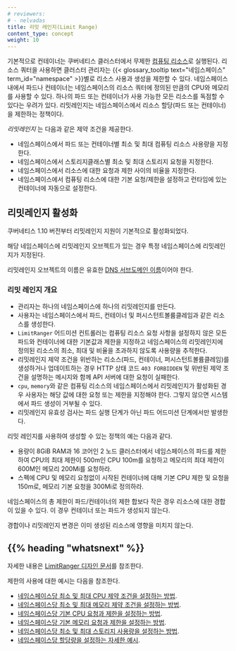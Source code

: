```yaml
---
# reviewers:
# - nelvadas
title: 리밋 레인지(Limit Range)
content_type: concept
weight: 10
---
```


<!-- overview -->

기본적으로 컨테이너는 쿠버네티스 클러스터에서 무제한 [컴퓨팅 리소스](/ko/docs/concepts/configuration/manage-resources-containers/)로 실행된다.
리소스 쿼터을 사용하면 클러스터 관리자는 {{< glossary_tooltip text="네임스페이스" term_id="namespace" >}}별로 리소스 사용과 생성을 제한할 수 있다.
네임스페이스 내에서 파드나 컨테이너는 네임스페이스의 리소스 쿼터에 정의된 만큼의 CPU와 메모리를 사용할 수 있다. 하나의 파드 또는 컨테이너가 사용 가능한 모든 리소스를 독점할 수 있다는 우려가 있다. 리밋레인지는 네임스페이스에서 리소스 할당(파드 또는 컨테이너)을 제한하는 정책이다.

<!-- body -->

_리밋레인지_ 는 다음과 같은 제약 조건을 제공한다.

- 네임스페이스에서 파드 또는 컨테이너별 최소 및 최대 컴퓨팅 리소스 사용량을 지정한다.
- 네임스페이스에서 스토리지클래스별 최소 및 최대 스토리지 요청을 지정한다.
- 네임스페이스에서 리소스에 대한 요청과 제한 사이의 비율을 지정한다.
- 네임스페이스에서 컴퓨팅 리소스에 대한 기본 요청/제한을 설정하고 런타임에 있는 컨테이너에 자동으로 설정한다.

## 리밋레인지 활성화

쿠버네티스 1.10 버전부터 리밋레인지 지원이 기본적으로 활성화되었다.

해당 네임스페이스에 리밋레인지 오브젝트가 있는 경우
특정 네임스페이스에 리밋레인지가 지정된다.

리밋레인지 오브젝트의 이름은 유효한
[DNS 서브도메인 이름](/ko/docs/concepts/overview/working-with-objects/names/#dns-서브도메인-이름)이어야 한다.

### 리밋 레인지 개요

- 관리자는 하나의 네임스페이스에 하나의 리밋레인지를 만든다.
- 사용자는 네임스페이스에서 파드, 컨테이너 및 퍼시스턴트볼륨클레임과 같은 리소스를 생성한다.
- `LimitRanger` 어드미션 컨트롤러는 컴퓨팅 리소스 요청 사항을 설정하지 않은 모든 파드와 컨테이너에 대한 기본값과 제한을 지정하고 네임스페이스의 리밋레인지에 정의된 리소스의 최소, 최대 및 비율을 초과하지 않도록 사용량을 추적한다.
- 리밋레인지 제약 조건을 위반하는 리소스(파드, 컨테이너, 퍼시스턴트볼륨클레임)를 생성하거나 업데이트하는 경우 HTTP 상태 코드 `403 FORBIDDEN` 및 위반된 제약 조건을 설명하는 메시지와 함께 API 서버에 대한 요청이 실패한다.
- `cpu`, `memory`와 같은 컴퓨팅 리소스의 네임스페이스에서 리밋레인지가 활성화된 경우 사용자는 해당 값에
  대한 요청 또는 제한을 지정해야 한다. 그렇지 않으면 시스템에서 파드 생성이 거부될 수 있다.
- 리밋레인지 유효성 검사는 파드 실행 단계가 아닌 파드 어드미션 단계에서만 발생한다.

리밋 레인지를 사용하여 생성할 수 있는 정책의 예는 다음과 같다.

- 용량이 8GiB RAM과 16 코어인 2 노드 클러스터에서 네임스페이스의 파드를 제한하여 CPU의 최대 제한이 500m인 CPU 100m를 요청하고 메모리의 최대 제한이 600M인 메모리 200Mi를 요청하라.
- 스펙에 CPU 및 메모리 요청없이 시작된 컨테이너에 대해 기본 CPU 제한 및 요청을 150m로, 메모리 기본 요청을 300Mi로 정의하라.

네임스페이스의 총 제한이 파드/컨테이너의 제한 합보다 작은 경우 리소스에 대한 경합이 있을 수 있다.
이 경우 컨테이너 또는 파드가 생성되지 않는다.

경합이나 리밋레인지 변경은 이미 생성된 리소스에 영향을 미치지 않는다.

## {{% heading "whatsnext" %}}

자세한 내용은 [LimitRanger 디자인 문서](https://git.k8s.io/design-proposals-archive/resource-management/admission_control_limit_range.md)를 참조한다.

제한의 사용에 대한 예시는 다음을 참조한다.

- [네임스페이스당 최소 및 최대 CPU 제약 조건을 설정하는 방법](/ko/docs/tasks/administer-cluster/manage-resources/cpu-constraint-namespace/).
- [네임스페이스당 최소 및 최대 메모리 제약 조건을 설정하는 방법](/ko/docs/tasks/administer-cluster/manage-resources/memory-constraint-namespace/).
- [네임스페이스당 기본 CPU 요청과 제한을 설정하는 방법](/ko/docs/tasks/administer-cluster/manage-resources/cpu-default-namespace/).
- [네임스페이스당 기본 메모리 요청과 제한을 설정하는 방법](/ko/docs/tasks/administer-cluster/manage-resources/memory-default-namespace/).
- [네임스페이스당 최소 및 최대 스토리지 사용량을 설정하는 방법](/ko/docs/tasks/administer-cluster/limit-storage-consumption/#스토리지-요청을-제한하기-위한-리밋레인지limitrange).
- [네임스페이스당 할당량을 설정하는 자세한 예시](/ko/docs/tasks/administer-cluster/manage-resources/quota-memory-cpu-namespace/).
